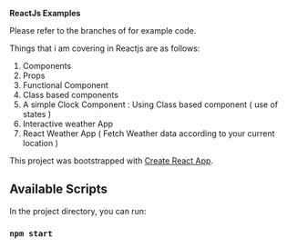 **ReactJs Examples**

Please refer to the branches of for example code.

Things that i am covering in Reactjs are as follows:
1. Components
2. Props
3. Functional Component
4. Class based components
5. A simple Clock Component : Using Class based component ( use of states ) 
6. Interactive weather App
7. React Weather App ( Fetch Weather data according to your current location ) 


This project was bootstrapped with [Create React App](https://github.com/facebook/create-react-app).

## Available Scripts

In the project directory, you can run:

### `npm start`


